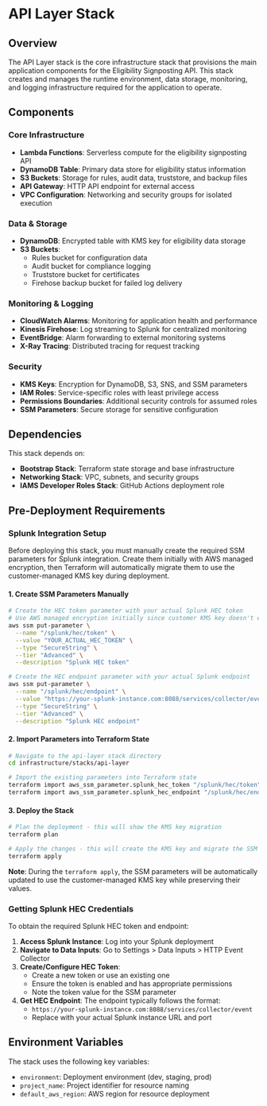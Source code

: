 # API Layer Stack

## Overview

The API Layer stack is the core infrastructure stack that provisions the main application components for the Eligibility Signposting API. This stack creates and manages the runtime environment, data storage, monitoring, and logging infrastructure required for the application to operate.

## Components

### Core Infrastructure

- **Lambda Functions**: Serverless compute for the eligibility signposting API
- **DynamoDB Table**: Primary data store for eligibility status information
- **S3 Buckets**: Storage for rules, audit data, truststore, and backup files
- **API Gateway**: HTTP API endpoint for external access
- **VPC Configuration**: Networking and security groups for isolated execution

### Data & Storage

- **DynamoDB**: Encrypted table with KMS key for eligibility data storage
- **S3 Buckets**:
  - Rules bucket for configuration data
  - Audit bucket for compliance logging
  - Truststore bucket for certificates
  - Firehose backup bucket for failed log delivery

### Monitoring & Logging

- **CloudWatch Alarms**: Monitoring for application health and performance
- **Kinesis Firehose**: Log streaming to Splunk for centralized monitoring
- **EventBridge**: Alarm forwarding to external monitoring systems
- **X-Ray Tracing**: Distributed tracing for request tracking

### Security

- **KMS Keys**: Encryption for DynamoDB, S3, SNS, and SSM parameters
- **IAM Roles**: Service-specific roles with least privilege access
- **Permissions Boundaries**: Additional security controls for assumed roles
- **SSM Parameters**: Secure storage for sensitive configuration

## Dependencies

This stack depends on:

- **Bootstrap Stack**: Terraform state storage and base infrastructure
- **Networking Stack**: VPC, subnets, and security groups
- **IAMS Developer Roles Stack**: GitHub Actions deployment role

## Pre-Deployment Requirements

### Splunk Integration Setup

Before deploying this stack, you must manually create the required SSM parameters for Splunk integration. Create them initially with AWS managed encryption, then Terraform will automatically migrate them to use the customer-managed KMS key during deployment.

#### 1. Create SSM Parameters Manually

```bash
# Create the HEC token parameter with your actual Splunk HEC token
# Use AWS managed encryption initially since customer KMS key doesn't exist yet
aws ssm put-parameter \
  --name "/splunk/hec/token" \
  --value "YOUR_ACTUAL_HEC_TOKEN" \
  --type "SecureString" \
  --tier "Advanced" \
  --description "Splunk HEC token"

# Create the HEC endpoint parameter with your actual Splunk endpoint
aws ssm put-parameter \
  --name "/splunk/hec/endpoint" \
  --value "https://your-splunk-instance.com:8088/services/collector/event" \
  --type "SecureString" \
  --tier "Advanced" \
  --description "Splunk HEC endpoint"
```

#### 2. Import Parameters into Terraform State

```bash
# Navigate to the api-layer stack directory
cd infrastructure/stacks/api-layer

# Import the existing parameters into Terraform state
terraform import aws_ssm_parameter.splunk_hec_token "/splunk/hec/token"
terraform import aws_ssm_parameter.splunk_hec_endpoint "/splunk/hec/endpoint"
```

#### 3. Deploy the Stack

```bash
# Plan the deployment - this will show the KMS key migration
terraform plan

# Apply the changes - this will create the KMS key and migrate the SSM parameters
terraform apply
```

**Note**: During the `terraform apply`, the SSM parameters will be automatically updated to use the customer-managed KMS key while preserving their values.

### Getting Splunk HEC Credentials

To obtain the required Splunk HEC token and endpoint:

1. **Access Splunk Instance**: Log into your Splunk deployment
2. **Navigate to Data Inputs**: Go to Settings > Data Inputs > HTTP Event Collector
3. **Create/Configure HEC Token**:
   - Create a new token or use an existing one
   - Ensure the token is enabled and has appropriate permissions
   - Note the token value for the SSM parameter
4. **Get HEC Endpoint**: The endpoint typically follows the format:
   - `https://your-splunk-instance.com:8088/services/collector/event`
   - Replace with your actual Splunk instance URL and port

## Environment Variables

The stack uses the following key variables:

- `environment`: Deployment environment (dev, staging, prod)
- `project_name`: Project identifier for resource naming
- `default_aws_region`: AWS region for resource deployment
